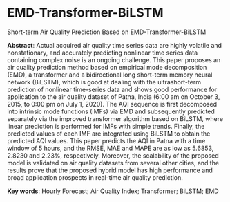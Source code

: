 # EMD-Transformer-BiLSTM
Short-term Air Quality Prediction Based on EMD-Transformer-BiLSTM

**Abstract**: Actual acquired air quality time series data are highly volatile and nonstationary, and accurately predicting nonlinear time series data containing complex noise is an ongoing challenge. This paper proposes an air quality prediction method based on empirical mode decomposition (EMD), a transformer and a bidirectional long short-term memory neural network (BiLSTM), which is good at dealing with the ultrashort-term prediction of nonlinear time-series data and shows good performance for application to the air quality dataset of Patna, India (6:00 am on October 3, 2015, to 0:00 pm on July 1, 2020). The AQI sequence is first decomposed into intrinsic mode functions (IMFs) via EMD and subsequently predicted separately via the improved transformer algorithm based on BiLSTM, where linear prediction is performed for IMFs with simple trends. Finally, the predicted values of each IMF are integrated using BiLSTM to obtain the predicted AQI values. This paper predicts the AQI in Patna with a time window of 5 hours, and the RMSE, MAE and MAPE are as low as 5.6853, 2.8230 and 2.23%, respectively. Moreover, the scalability of the proposed model is validated on air quality datasets from several other cities, and the results prove that the proposed hybrid model has high performance and broad application prospects in real-time air quality prediction.

**Key words**: Hourly Forecast; Air Quality Index; Transformer; BiLSTM; EMD
